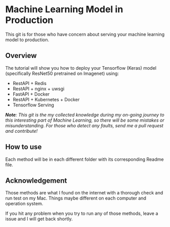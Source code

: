 # Machine Learning Model in Production

This git is for those who have concern about serving your machine learning model to production.

## Overview

The tutorial will show you how to deploy your Tensorflow (Keras) model (specifically ResNet50 pretrained on Imagenet) using:

- RestAPI + Redis
- RestAPI + nginx + uwsgi
- FastAPI + Docker
- RestAPI + Kubernetes + Docker
- Tensorflow Serving

_**Note**: This git is the my collected knowledge during my on-going journey to this interesting part of Machine Learning, so there will be some mistakes or misunderstanding. For those who detect any faults, send me a pull request and contribute!_

## How to use

Each method will be in each different folder with its corresponding Readme file.

## Acknowledgement

Those methods are what I found on the internet with a thorough check and run test on my Mac. Things maybe different on each computer and operation system.

If you hit any problem when you try to run any of those methods, leave a issue and I will get back shortly.

